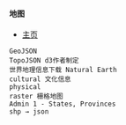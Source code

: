 #### **地图**
* [主页](http://www.naturalearthdata.com/)
~~~
GeoJSON
TopoJSON d3作者制定
世界地理信息下载 Natural Earth
cultural 文化信息
physical
raster 栅格地图
Admin 1 - States, Provinces
shp → json
~~~